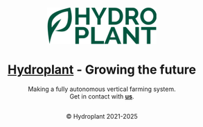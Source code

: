 <p align="center">
<a href="https://hydroplant.no">
  <img src="https://github.com/hydroplantno/.github/blob/main/images/appico.png" style="width:50%"/></p>
  <h1 align="center">Hydroplant</a> - Growing the future</h1>
  
<p align="center">
Making a fully autonomous vertical farming system.
<br>
Get in contact with <b><a href="https://hydroplant.no/join-us/">us</a></b>.
</p>

## 
<p align="center">&copy Hydroplant 2021-2025</p>

